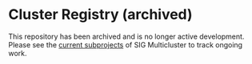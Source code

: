 # Cluster Registry (archived)

This repository has been archived and is no longer active development. Please
see the [current subprojects](https://github.com/kubernetes/community/tree/master/sig-multicluster#subprojects)
of SIG Multicluster to track ongoing work.
